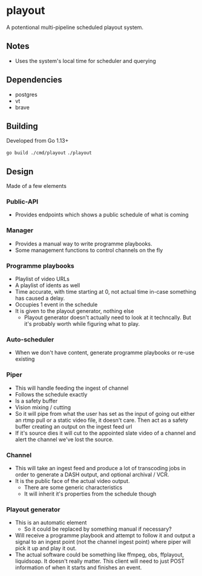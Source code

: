 # playout

A potentional multi-pipeline scheduled playout system.

## Notes

* Uses the system's local time for scheduler and querying

## Dependencies

* postgres
* vt
* brave

## Building

Developed from Go 1.13+

`go build ./cmd/playout`
`./playout`

## Design

Made of a few elements
### Public-API
* Provides endpoints which shows a public schedule of what is coming

### Manager
* Provides a manual way to write programme playbooks.
* Some management functions to control channels on the fly

### Programme playbooks
* Playlist of video URLs
* A playlist of idents as well
* Time accurate, with time starting at 0, not actual time in-case something has caused a delay.
* Occupies 1 event in the schedule
* It is given to the playout generator, nothing else
    * Playout generator doesn't actually need to look at it techncally. But it's probably worth while figuring what to play.

### Auto-scheduler
* When we don't have content, generate programme playbooks or re-use existing

### Piper
* This will handle feeding the ingest of channel
* Follows the schedule exactly
* Is a safety buffer
* Vision mixing / cutting
* So it will pipe from what the user has set as the input of going out either an rtmp pull or a static video file, it doesn't care. Then act as a safety buffer creating an output on the ingest feed url
* If it's source dies it will cut to the appointed slate video of a channel and alert the channel we've lost the source.

### Channel
* This will take an ingest feed and produce a lot of transcoding jobs in order to generate a DASH output, and optional archival / VCR.
* It is the public face of the actual video output.
    * There are some generic characteristics
    * It will inherit it's properties from the schedule though

### Playout generator
* This is an automatic element
    * So it could be replaced by something manual if necessary?
* Will receive a programme playbook and attempt to follow it and output a signal to an ingest point (not the channel ingest point) where piper will pick it up and play it out.
* The actual software could be something like ffmpeg, obs, ffplayout, liquidsoap. It doesn't really matter. This client will need to just POST information of when it starts and finishes an event.